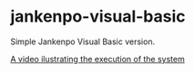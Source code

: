 # jankenpo-visual-basic

Simple Jankenpo Visual Basic version.

[A video ilustrating the execution of the system](https://www.youtube.com/watch?v=qoyxeUgOPiU)
